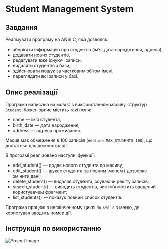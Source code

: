 # Student Management System

## Завдання

Реалізувати програму на ANSI C, яка дозволяє:
- зберігати інформацію про студентів (ім’я, дата народження, адреса),
- додавати нових студентів,
- редагувати вже існуючі записи,
- видаляти студентів з бази,
- здійснювати пошук за частковим збігом імені,
- переглядати всі записи у базі.

## Опис реалізації

Програма написана на мові C з використанням масиву структур `Student`. Кожен запис містить такі поля:
- name — ім’я студента,
- birth_date — дата народження,
- address — адреса проживання.

Масив має обмеження в 100 записів (`#define MAX_STUDENTS 100`), що достатньо для демонстрації.

В програмі реалізовано наступні функції:
- add_student() — додає нового студента до масиву;
- edit_student() — шукає студента за повним іменем і дозволяє змінити дані;
- delete_student() — видаляє студента, зсуваючи решту записів;
- search_student() — виводить студентів, чиє ім’я містить введений користувачем фрагмент;
- list_students() — показує повний список студентів.

Програма працює в нескінченному циклі `do-while` з меню, де користувач вводить номер дії.

## Інструкція по використанню

![Project Image](images/project_image.jpg)
